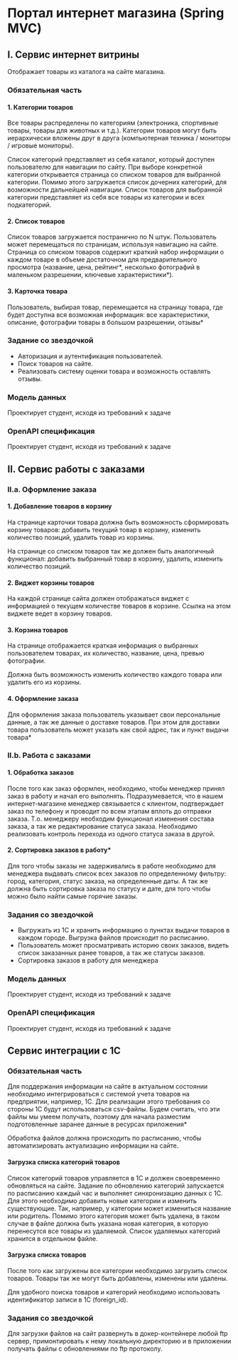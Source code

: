 # Портал интернет магазина (Spring MVC)

## I. Сервис интернет витрины
Отображает товары из каталога на сайте магазина.

### Обязательная часть

#### 1. Категории товаров
Все товары распределены по категориям (электроника, спортивные товары, товары для животных и т.д.). Категории товаров могут быть иерархически вложены друг в друга (компьютерная техника / мониторы / игровые мониторы).

Список категорий представляет из себя каталог, который доступен пользователю для навигации по сайту. При выборе конкретной категории открывается страница со списком товаров для выбранной категории. Помимо этого загружается список дочерних категорий, для возможности дальнейшей навигации. Список товаров для выбранной категории представляет из себя все товары из категории и всех подкатегорий.

#### 2. Список товаров
Список товаров загружается постранично по N штук. Пользователь может перемещаться по страницам, используя навигацию на сайте. Страница со списком товаров содержит краткий набор информации о каждом товаре в объеме достаточном для предварительного просмотра (название, цена, рейтинг\*, несколько фотографий в маленьком разрешении, ключевые характеристики\*).

#### 3. Карточка товара
Пользователь, выбирая товар, перемещается на страницу товара, где будет доступна вся возможная информация: все характеристики, описание, фотографии товары в большом разрешении, отзывы*

### Задание со звездочкой
- Авторизация и аутентификация пользователей.
- Поиск товаров на сайте.
- Реализовать систему оценки товара и возможность оставлять отзывы.

### Модель данных
Проектирует студент, исходя из требований к задаче

### OpenAPI спецификация
Проектирует студент, исходя из требований к задаче

## II. Сервис работы с заказами

### II.a. Оформление заказа
#### 1. Добавление товаров в корзину
На странице карточки товара должна быть возможность сформировать корзину товаров: добавить текущий товар в корзину, изменить количество позиций, удалить товар из корзины.

На странице со списком товаров так же должен быть аналогичный функционал: добавить выбранный товар в корзину, удалить, изменить количество позиций.

#### 2. Виджет корзины товаров
На каждой странице сайта должен отображаться виджет с информацией о текущем количестве товаров в корзине. Ссылка на этом виджете ведет в корзину товаров.

#### 3. Корзина товаров
На странице отображается краткая информация о выбранных пользователем товарах, их количество, название, цена, превью фотографии.

Должна быть возможность изменить количество каждого товара или удалить его из корзины.

#### 4. Оформление заказа
Для оформления заказа пользователь указывает свои персональные данные, а так же данные о доставке товаров. При этом для доставки товара пользователь может указать как свой адрес, так и пункт выдачи товара\*

### II.b. Работа с заказами
#### 1. Обработка заказов
После того как заказ оформлен, необходимо, чтобы менеджер принял заказ в работу и начал его выполнять. Подразумевается, что в нашем интернет-магазине менеджер связывается с клиентом, подтверждает заказ по телефону и проводит по всем этапам вплоть до отправки заказа. Т.о. менеджеру необходим функционал изменения состава заказа, а так же редактирование статуса заказа. Необходимо реализовать контроль перехода из одного статуса заказа в другой.

#### 2. Сортировка заказов в работу*
Для того чтобы заказы не задерживались в работе необходимо для менеджера выдавать список всех заказов по определенному фильтру: город, категория, статус заказа, на определенные даты. А так же должна быть сортировка заказа по статусу и дате, для того чтобы можно было найти самые горячие заказы.

### Задания со звездочкой
- Выгружать из 1С и хранить информацию о пунктах выдачи товаров в каждом городе. Выгрузка файлов происходит по расписанию.
- Пользователь может просматривать историю своих заказов, видеть список заказанных ранее товаров, а так же статусы заказов.
- Сортировка заказов в работу для менеджера

### Модель данных
Проектирует студент, исходя из требований к задаче

### OpenAPI спецификация
Проектирует студент, исходя из требований к задаче

## Сервис интеграции с 1С
### Обязательная часть
Для поддержания информации на сайте в актуальном состоянии необходимо интегрироваться с системой учета товаров на предприятии, например, 1С. Для реализации этого требования со стороны 1С будут использоваться  csv-файлы. Будем считать, что эти файлы мы умеем получать, поэтому для начала разместим подготовленные заранее данные в ресурсах приложения*

Обработка файлов должна происходить по расписанию, чтобы автоматизировать актуализацию информации на сайте.

#### Загрузка списка категорий товаров
Список категорий товаров управляется в 1С и должен своевременно обновляться на сайте. Задание по обновлению категорий запускается по расписанию каждый час и выполняет синхронизацию данных с 1С. Для этого необходимо добавить новые категории и изменить существующие. Так, например, у категории может измениться название или родитель. Помимо этого категория может быть удалена, в таком случае в файле должна быть указана новая категория, в которую перенесутся все товары из удаляемой. Список удаляемых категорий хранится в отдельном файле.

#### Загрузка списка товаров
После того как загружены все категории необходимо загрузить список товаров. Товары так же могут быть добавлены, изменены или удалены.

Для удобного поиска товаров и категорий необходимо использовать идентификатор записи в 1С (foreign_id).

### Задания со звездочкой
Для загрузки файлов на сайт развернуть в докер-контейнере любой ftp сервер, примонтировать к нему локальную директорию и в приложении получать  файлы с обновлениями по ftp протоколу.

